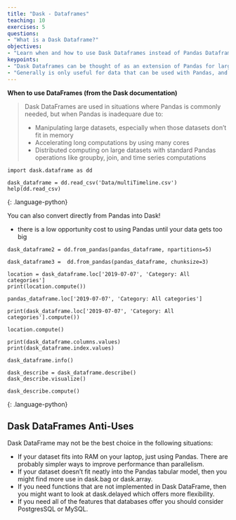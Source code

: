 ```yaml
---
title: "Dask - Dataframes"
teaching: 10
exercises: 5
questions:
- "What is a Dask Dataframe?"
objectives:
- "Learn when and how to use Dask Dataframes instead of Pandas Dataframes"
keypoints:
- "Dask Dataframes can be thought of as an extension of Pandas for large datasets"
- "Generally is only useful for data that can be used with Pandas, and Pandas has begun to buckle under the weight of the spreadsheet"
---
```


**When to use DataFrames (from the Dask documentation)**
> Dask DataFrames are used in situations where Pandas is commonly needed, but when Pandas is inadequare due to:
> 
> * Manipulating large datasets, especially when those datasets don’t fit in memory
> * Accelerating long computations by using many cores
> * Distributed computing on large datasets with standard Pandas operations like groupby, join, and time series computations

~~~
import dask.dataframe as dd

dask_dataframe = dd.read_csv('Data/multiTimeline.csv')
help(dd.read_csv)
~~~
{: .language-python}

You can also convert directly from Pandas into Dask!
* there is a low opportunity cost to using Pandas until your data gets too big

~~~
dask_dataframe2 = dd.from_pandas(pandas_dataframe, npartitions=5)

dask_dataframe3 =  dd.from_pandas(pandas_dataframe, chunksize=3)

location = dask_dataframe.loc['2019-07-07', 'Category: All categories']
print(location.compute())

pandas_dataframe.loc['2019-07-07', 'Category: All categories']

print(dask_dataframe.loc['2019-07-07', 'Category: All categories'].compute())

location.compute()

print(dask_dataframe.columns.values)
print(dask_dataframe.index.values)

dask_dataframe.info()

dask_describe = dask_dataframe.describe()
dask_describe.visualize()

dask_describe.compute()
~~~
{: .language-python}

## Dask DataFrames Anti-Uses

Dask DataFrame may not be the best choice in the following situations:

* If your dataset fits into RAM on your laptop, just using Pandas. There are probably simpler ways to improve performance than  parallelism.
* If your dataset doesn’t fit neatly into the Pandas tabular model, then you might find more use in dask.bag or dask.array.
* If you need functions that are not implemented in Dask DataFrame, then you might want to look at dask.delayed which offers more flexibility.
* If you need all of the features that databases offer you should consider PostgresSQL or MySQL.
